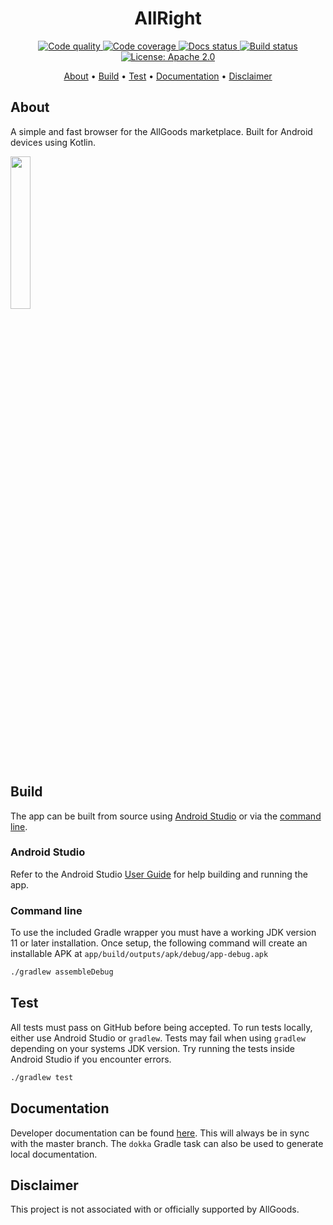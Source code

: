 <p>
    <h1 align="center">
        AllRight
    </h1>
</p>

<p align="center">
    <a href="https://www.codacy.com/gh/sthoray/AllRight?utm_source=github.com&amp;utm_medium=referral&amp;utm_content=sthoray/AllRight&amp;utm_campaign=Badge_Grade">
        <img src="https://app.codacy.com/project/badge/Grade/5b0c01100f364f5db9cc7d18912b58f6" alt="Code quality">
    </a>
    <a href="https://codecov.io/gh/sthoray/AllRight">
        <img src="https://codecov.io/gh/sthoray/AllRight/branch/master/graph/badge.svg" alt="Code coverage">
    </a>
    <a href="https://sthoray.github.io/AllRight/docs/app">
        <img src="https://github.com/sthoray/AllRight/workflows/Documentation/badge.svg" alt="Docs status">
    </a>
    <a href="https://github.com/sthoray/AllRight/actions?query=workflow%3A%22Android+CI%22">
        <img src="https://github.com/sthoray/AllRight/workflows/Android%20CI/badge.svg" alt="Build status">
    </a>
    <a href="./LICENSE">
        <img src="https://img.shields.io/badge/License-Apache%202.0-blue.svg" alt="License: Apache 2.0">
    </a>
</p>

<p align="center">
    <a href="#about">About</a>
  • <a href="#build">Build</a>
  • <a href="#test">Test</a>
  • <a href="#documentation">Documentation</a>
  • <a href="#disclaimer">Disclaimer</a>
</p>


## About

A simple and fast browser for the AllGoods marketplace. Built for Android devices using Kotlin.

<a href="https://play.google.com/store/apps/details?id=com.sthoray.allright">
    <img src="https://cdn.rawgit.com/steverichey/google-play-badge-svg/master/img/en_get.svg" width="25%">
</a>

## Build

The app can be built from source using [Android Studio](###Android-Studio) or via the [command line](###Command-line).

### Android Studio

Refer to the Android Studio [User Guide](https://developer.android.com/studio/run) for help building and running the app.

### Command line

To use the included Gradle wrapper you must have a working JDK version 11 or later installation. Once setup, the following command will create an installable APK at `app/build/outputs/apk/debug/app-debug.apk`

```bash
./gradlew assembleDebug
```

## Test

All tests must pass on GitHub before being accepted. To run tests locally, either use Android Studio or `gradlew`. Tests may fail when using `gradlew` depending on your systems JDK version. Try running the tests inside Android Studio if you encounter errors.

```bash
./gradlew test
```

## Documentation

Developer documentation can be found [here](https://sthoray.github.io/AllRight/docs/app). This will always be in sync with the master branch. The `dokka` Gradle task can also be used to generate local documentation.

## Disclaimer

This project is not associated with or officially supported by AllGoods.
